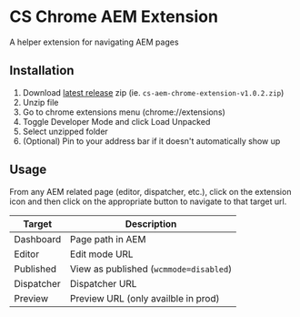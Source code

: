 # CS Chrome AEM Extension

A helper extension for navigating AEM pages

## Installation

1. Download [latest release](https://github.com/dchoi87/cs-aem-chrome-extension/releases) zip (ie. `cs-aem-chrome-extension-v1.0.2.zip`)
2. Unzip file
3. Go to chrome extensions menu (chrome://extensions)
4. Toggle Developer Mode and click Load Unpacked
5. Select unzipped folder
6. (Optional) Pin to your address bar if it doesn't automatically show up

## Usage

From any AEM related page (editor, dispatcher, etc.), click on the extension icon and then click on the appropriate button to navigate to that target url.

| Target     | Description                            |
| ---------- | -------------------------------------- |
| Dashboard  | Page path in AEM                       |
| Editor     | Edit mode URL                          |
| Published  | View as published (`wcmmode=disabled`) |
| Dispatcher | Dispatcher URL                         |
| Preview    | Preview URL (only availble in prod)    |
